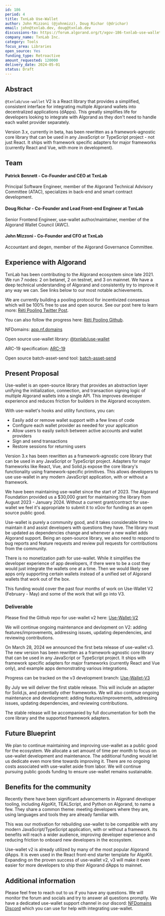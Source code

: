 ```yaml
---
id: 186
period: 4
title: TxnLab Use-Wallet
author: John Mizzoni (@johnmizz), Doug Richar (@drichar)
email: john@txnlab.dev, doug@txnlab.dev
discussions-to: https://forum.algorand.org/t/xgov-186-txnlab-use-wallet-discussion/11797
company_name: TxnLab Inc.
category: Tools
focus_area: Libraries
open_source: Yes
funding_type: Retroactive
amount_requested: 120000
delivery_date: 2024-05-01
status: Draft
---
```


## Abstract
`@txnlab/use-wallet` V2 is a React library that provides a simplified, consistent interface for integrating multiple Algorand wallets into decentralized applications (dApps). This greatly simplifies life for developers looking to integrate with Algorand as they don't need to handle each wallet provider separately.

Version 3.x, currently in beta, has been rewritten as a framework-agnostic core library that can be used in any JavaScript or TypeScript project - not just React. It ships with framework specific adapters for major frameworks (currently React and Vue, with more in development).

## Team
#### Patrick Bennett - Co-Founder and CEO at TxnLab

Principal Software Engineer, member of the Algorand Technical Advisory Committee (ATAC), specializes in back-end and smart contract development.

#### Doug Richar - Co-Founder and Lead Front-end Engineer at TxnLab

Senior Frontend Engineer, use-wallet author/maintainer, member of the Algorand Wallet Council (AWC).

#### John Mizzoni - Co-Founder and CFO at TxnLab

Accountant and degen, member of the Algorand Governance Committee.

## Experience with Algorand
TxnLab has been contributing to the Algorand ecosystem since late 2021. We run 7 nodes: 2 on betanet, 2 on testnet, and 3 on mainnet. We have a deep technical understanding of Algorand and consistently try to improve it any way we can. See links below to our most notable achievements.

We are currently building a pooling protocol for incentivized consensus which will be 100% free to use and open source. See our post here to learn more: <a href="https://x.com/TxnLab/status/1768403605860560937?s=20">Réti Pooling Twitter Post</a>.

You can also follow the progress here: <a href="https://github.com/TxnLab/reti">Réti Pooling Github</a>.

NFDomains: <a href="https://app.nf.domains/">app.nf.domains</a>

Open source use-wallet library: <a href="https://github.com/TxnLab/use-wallet">@txnlab/use-wallet</a> 

ARC-19 specification: <a href="https://github.com/algorandfoundation/ARCs/blob/main/ARCs/arc-0019.md">ARC-19</a>

Open source batch-asset-send tool: <a href="https://github.com/TxnLab/batch-asset-send">batch-asset-send</a>

## Present Proposal
Use-wallet is an open-source library that provides an abstraction layer unifying the initialization, connection, and transaction signing logic of multiple Algorand wallets into a single API. This improves developer experience and reduces friction for builders in the Algorand ecosystem.

With use-wallet's hooks and utility functions, you can:

- Easily add or remove wallet support with a few lines of code
- Configure each wallet provider as needed for your application
- Allow users to easily switch between active accounts and wallet providers
- Sign and send transactions
- Restore sessions for returning users

Version 3.x has been rewritten as a framework-agnostic core library that can be used in any JavaScript or TypeScript project. Adapters for major frameworks like React, Vue, and Solid.js expose the core library's functionality using framework-specific primitives. This allows developers to use use-wallet in any modern JavaScript application, with or without a framework.

We have been maintaining use-wallet since the start of 2023. The Algorand Foundation provided us a $30,000 grant for maintaining the library from August 2023 - January 2024. Without a current grant/contract for use-wallet we feel it's appropriate to submit it to xGov for funding as an open source public good.
 
Use-wallet is purely a community good, and it takes considerable time to maintain it and assist developers with questions they have. The library must be updated as dependencies change and whenever a new wallet adds Algorand support. Being an open-source library, we also need to respond to bug reports and feature requests and review pull requests for contributions from the community.

There is no monetization path for use-wallet. While it simplifies the developer experience of app developers, if there were to be a cost they would just integrate the wallets one at a time. Then we would likely see apps only supporting certain wallets instead of a unified set of Algorand wallets that work out of the box.

This funding would cover the past four months of work on Use-Wallet V2 (February - May) and some of the work that will go into V3.

### Deliverable

Please find the Github repo for use-wallet v2 here: <a href=https://github.com/TxnLab/use-wallet>Use-Wallet-V2</a>

We will continue ongoing maintenance and devlopment on V2: adding features/improvements, addressing issues, updating dependencies, and reviewing contributions.

On March 28, 2024 we announced the first beta release of use-wallet v3. The new version has been rewritten as a framework-agnostic core library that can be used in any JavaScript or TypeScript project. It ships with framework specific adapters for major frameworks (currently React and Vue only), and example apps demonstrating various integrations.

Progress can be tracked on the v3 development branch: <a href=https://github.com/TxnLab/use-wallet/tree/v3>Use-Wallet-V3</a>

By July we will deliver the first stable release. This will include an adapter for Solid.js, and potentially other frameworks. We will also continue ongoing maintenance and development: adding features/improvements, addressing issues, updating dependencies, and reviewing contributions.

The stable release will be accompanied by full documentation for both the core library and the supported framework adapters.

## Future Blueprint
We plan to continue maintaining and improving use-wallet as a public good for the ecosystem. We allocate a set amount of time per month to focus on use-wallet development and maintenance. The additional funding would let us dedicate even more time towards improving it. There are no ongoing costs associated with use-wallet aside from labor. We will continue pursuing public goods funding to ensure use-wallet remains sustainable.

## Benefits for the community
Recently there have been significant advancements in Algorand developer tooling, including AlgoKit, TEALScript, and Python on Algorand, to name a few. They share a common theme: meeting developers where they are, using languages and tools they are already familiar with.

This was our motivation for rebuilding use-wallet to be compatible with any modern JavaScript/TypeScript application, with or without a framework. Its benefits will reach a wider audience, improving developer experience and reducing friction to onboard new developers in the ecosystem.

Use-wallet v2 is already utilized by many of the most popular Algorand dApps. It is even used in the React front-end starter template for AlgoKit. Expanding on the proven success of use-wallet v2, v3 will make it even easier for more developers to ship their Algorand dApps to mainnet.

## Additional information
Please feel free to reach out to us if you have any questions. We will monitor the forum and socials and try to answer all questions promptly. We have a dedicated use-wallet support channel in our discord: <a href="https://discord.gg/Y4TEVzuKbG"> NFDomains Discord</a> which you can use for help with integrating use-wallet.
